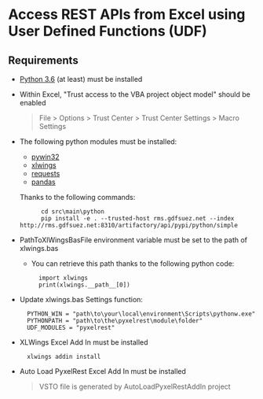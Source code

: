 # Access REST APIs from Excel using User Defined Functions (UDF)

## Requirements

- [Python 3.6](https://www.python.org/ftp/python/3.6.0/python-3.6.0b4-amd64.exe) (at least) must be installed
- Within Excel, "Trust access to the VBA project object model" should be enabled

    > File > Options > Trust Center > Trust Center Settings > Macro Settings

- The following python modules must be installed:

    - [pywin32](https://sourceforge.net/projects/pywin32/)
    - [xlwings](https://www.xlwings.org/)
    - [requests](http://docs.python-requests.org/en/master/)
    - [pandas](http://pandas.pydata.org/)

    Thanks to the following commands:

            cd src\main\python
            pip install -e . --trusted-host rms.gdfsuez.net --index http://rms.gdfsuez.net:8310/artifactory/api/pypi/python/simple

- PathToXlWingsBasFile environment variable must be set to the path of xlwings.bas

    - You can retrieve this path thanks to the following python code:

            import xlwings
            print(xlwings.__path__[0])

- Update xlwings.bas Settings function:

        PYTHON_WIN = "path\to\your\local\environment\Scripts\pythonw.exe"
        PYTHONPATH = "path\to\the\pyxelrest\module\folder"
        UDF_MODULES = "pyxelrest"

- XLWings Excel Add In must be installed

        xlwings addin install

- Auto Load PyxelRest Excel Add In must be installed

    > VSTO file is generated by AutoLoadPyxelRestAddIn project
